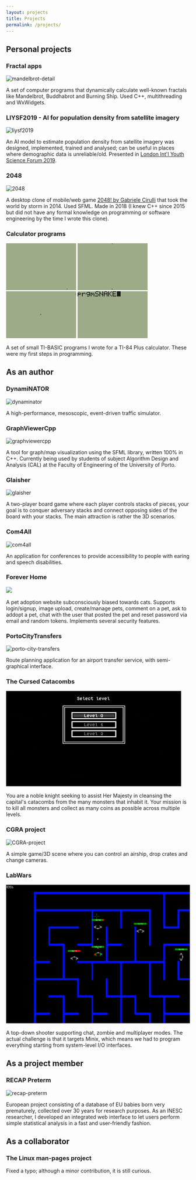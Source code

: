 ```yaml
---
layout: projects
title: Projects
permalink: /projects/
---
```


## Personal projects

<div class="project-gallery">
<article markdown="1"
onclick="location.href='{{ site.baseurl }}/projects/fractals'">

### Fractal apps

![mandelbrot-detail](https://i.imgur.com/8UbiJI6h.png)

A set of computer programs that dynamically calculate well-known fractals like Mandelbrot, Buddhabrot and Burning Ship. Used C++, multithreading and WxWidgets.
</article>

<article markdown="1">

### LIYSF2019 - AI for population density from satellite imagery

![liysf2019](https://i.imgur.com/0h53r0ml.png)

An AI model to estimate population density from satellite imagery was designed, implemented, trained and analysed; can be useful in places where demographic data is unreliable/old. Presented in [London Int'l Youth Science Forum 2019](https://www.liysf.org.uk/).

</article>

<article markdown="1"
onclick="location.href='{{ site.baseurl }}/projects/2048'">

### 2048

![2048](https://i.imgur.com/F4oFukD.gif)

A desktop clone of mobile/web game [2048! by Gabriele Cirulli](https://github.com/gabrielecirulli/2048/) that took the world by storm in 2014. Used SFML. Made in 2018 (I knew C++ since 2015 but did not have any formal knowledge on programming or software engineering by the time I wrote this clone).
</article>

<article markdown="1"
onclick="location.href='{{ site.baseurl }}/projects/calc-progs'">

### Calculator programs

<div class="images-wrapper">
    <div class="images-grid">
        <img class="fast" src="https://raw.githubusercontent.com/dmfrodrigues/calc-progs/master/media/chaos.gif">
        <img class="fast" src="https://raw.githubusercontent.com/dmfrodrigues/calc-progs/master/media/julia.gif">
        <img class="fast" src="https://raw.githubusercontent.com/dmfrodrigues/calc-progs/master/media/langton.gif">
        <img class="fast" src="https://raw.githubusercontent.com/dmfrodrigues/calc-progs/master/media/snake.gif">
    </div>
</div>

A set of small TI-BASIC programs I wrote for a TI-84 Plus calculator. These were my first steps in programming.
</article>

</div>

## As an author

<div class="project-gallery">
<article markdown="1"
onclick="location.href='{{ site.baseurl }}/projects/dynaminator'">

### DynamiNATOR

![dynaminator](https://i.imgur.com/bU3jXEJ.gif)

A high-performance, mesoscopic, event-driven traffic simulator.

</article>

<article markdown="1"
onclick="location.href='{{ site.baseurl }}/projects/graphviewercpp'">

### GraphViewerCpp

![graphviewercpp](https://i.imgur.com/1O18gZ7l.png)

A tool for graph/map visualization using the SFML library, written 100% in C++. Currently being used by students of subject Algorithm Design and Analysis (CAL) at the Faculty of Engineering of the University of Porto.

</article>

<article markdown="1"
onclick="location.href='{{ site.baseurl }}/projects/glaisher'">

### Glaisher

![glaisher](https://i.imgur.com/MxQAUzll.jpg)

A two-player board game where each player controls stacks of pieces, your goal is to conquer adversary stacks and connect opposing sides of the board with your stacks. The main attraction is rather the 3D scenarios. 
</article>

<article markdown="1">

### Com4All

![com4all](https://i.imgur.com/TpVeevv.gif)

An application for conferences to provide accessibility to people with earing and speech disabilities.
</article>

<article markdown="1"
onclick="location.href='https://github.com/dmfrodrigues/feup-ltw-proj'">

### Forever Home

![](https://i.imgur.com/MeCjBa8l.png)

A pet adoption website subconsciously biased towards cats. Supports login/signup, image upload, create/manage pets, comment on a pet, ask to addopt a pet, chat with the user that posted the pet and reset password via email and random tokens. Implements several security features.
</article>

<article markdown="1"
onclick="location.href='{{ site.baseurl }}/projects/porto-city-transfers'">

### PortoCityTransfers

![porto-city-transfers](https://i.imgur.com/Y8ZJyr3l.png)

Route planning application for an airport transfer service, with semi-graphical interface.
</article>

<article markdown="1"
onclick="location.href='{{ site.baseurl }}/projects/the-cursed-catacombs'">

### The Cursed Catacombs

![cursed-catacombs](https://raw.githubusercontent.com/dmfrodrigues/feup-lpoo-proj/master/docs/images/pacman-20200531-192912.gif)

You are a noble knight seeking to assist Her Majesty in cleansing the capital's catacombs from the many monsters that inhabit it. Your mission is to kill all monsters and collect as many coins as possible across multiple levels.
</article>

<article markdown="1"
onclick="location.href='{{ site.baseurl }}/projects/cgra'">

### CGRA project

![CGRA-project](https://i.imgur.com/maYnTj8l.png)

A simple game/3D scene where you can control an airship, drop crates and change cameras.

</article>

<article markdown="1"
onclick="location.href='{{ site.baseurl }}/projects/labwars'">

### LabWars

![labwars](https://raw.githubusercontent.com/dmfrodrigues/feup-lcom/master/proj/doc/report/images/zombies01.png)

A top-down shooter supporting chat, zombie and multiplayer modes. The actual challenge is that it targets Minix, which means we had to program everything starting from system-level I/O interfaces.

</article>
<article class="placeholder"></article>
</div>

## As a project member

<div class="project-gallery">
<article markdown="1"
onclick="location.href='https://recap-preterm.eu'">

### RECAP Preterm

![recap-preterm](https://i.imgur.com/xBvPZMJl.jpg)

European project consisting of a database of EU babies born very prematurely, collected over 30 years for research purposes.
As an INESC researcher, I developed an integrated web interface to let users perform simple statistical analysis in a fast and user-friendly fashion.


</article>
<article class="placeholder"></article>
</div>

## As a collaborator

<div class="project-gallery">
<article markdown="1"
onclick="location.href='https://man7.org/linux/man-pages/changelog.html#release_5.08'">

### The Linux man-pages project

Fixed a typo; although a minor contribution, it is still curious.
</article>
<article class="placeholder"></article>
</div>
